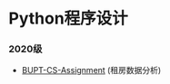 # Python程序设计

### 2020级
* [BUPT-CS-Assignment](https://github.com/BUPT-CS-Assignment/Python_Homework_2022) (租房数据分析)